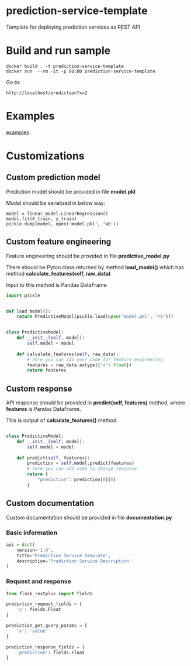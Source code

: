# prediction-service-template

Template for deploying prediction services as REST API

# Build and run sample

    docker build . -t prediction-service-template
    docker run  --rm -it -p 80:80 prediction-service-template

Go to:

    http://localhost/prediction?x=2
    
# Examples

[examples](examples)

# Customizations

## Custom prediction model

Prediction model should be provided in file **model.pkl**

Model should be serialized in below way:

    model = linear_model.LinearRegression()
    model.fit(X_train, y_train)
    pickle.dump(model, open('model.pkl', 'wb'))

## Custom feature engineering

Feature engineering should be provided in file **predictive_model.py**

There should be Pyton class returned by method **load_model()** which has method **calculate_features(self, raw_data)**

Input to this method is Pandas DataFrame

```python
import pickle


def load_model():
    return PredictiveModel(pickle.load(open('model.pkl', 'rb')))


class PredictiveModel:
    def __init__(self, model):
        self.model = model
        
    def calculate_features(self, raw_data):
        # here you can add your code for feature engineering
        features = raw_data.astype({"x": float})
        return features
```

## Custom response

API response should be provided in **predict(self, features)** method, where **features** is Pandas DataFrame.

This is output of **calculate_features()** method.

```python

class PredictiveModel:
    def __init__(self, model):
        self.model = model
        
    def predict(self, features):
        prediction = self.model.predict(features)
        # here you can add code to change response
        return {
            "prediction": prediction[0][0]
        }
```

## Custom documentation

Custom documentation should be provided in file **documentation.py**

### Basic information

```python
api = dict(
    version='1.0',
    title='Prediction Service Template',
    description='Prediction Service Description'
)
```

### Request and response 

```python
from flask_restplus import fields

prediction_request_fields = {
    'x': fields.Float
}

prediction_get_query_params = {
    'x': 'value'
}

prediction_response_fields = {
    'prediction': fields.Float
}
```
